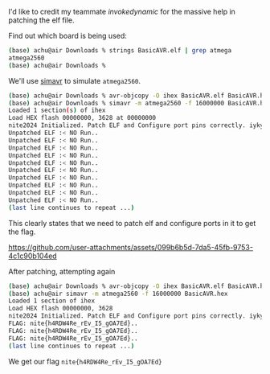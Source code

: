 I'd like to credit my teammate _invokedynamic_ for the massive help in patching the elf file.

Find out which board is being used:
```bash
(base) achu@air Downloads % strings BasicAVR.elf | grep atmega
atmega2560
(base) achu@air Downloads % 
```
We'll use [simavr](https://github.com/buserror/simavr) to simulate `atmega2560`.
```bash
(base) achu@air Downloads % avr-objcopy -O ihex BasicAVR.elf BasicAVR.hex
(base) achu@air Downloads % simavr -m atmega2560 -f 16000000 BasicAVR.hex
Loaded 1 section(s) of ihex
Load HEX flash 00000000, 3628 at 00000000
nite2024 Initialized. Patch ELF and Configure port pins correctly. iykyk :))..
Unpatched ELF :< NO Run..
Unpatched ELF :< NO Run..
Unpatched ELF :< NO Run..
Unpatched ELF :< NO Run..
Unpatched ELF :< NO Run..
Unpatched ELF :< NO Run..
Unpatched ELF :< NO Run..
Unpatched ELF :< NO Run..
Unpatched ELF :< NO Run..
Unpatched ELF :< NO Run..
(last line continues to repeat ...)
```
This clearly states that we need to patch elf and configure ports in it to get the flag.

https://github.com/user-attachments/assets/099b6b5d-7da5-45fb-9753-4c1c90b104ed

After patching, attempting again
```bash
(base) achu@air Downloads % avr-objcopy -O ihex BasicAVR.elf BasicAVR.hex 
(base) achu@air simavr -m atmega2560 -f 16000000 BasicAVR.hex
Loaded 1 section of ihex
Load HEX flash 00000000, 3628
nite2024 Initialized. Patch ELF and Configure port pins correctly. iykyk :))
FLAG: nite{h4RDW4Re_rEv_I5_gOA7Ed}..
FLAG: nite{h4RDW4Re_rEv_I5_gOA7Ed}..
FLAG: nite{h4RDW4Re_rEv_I5_gOA7Ed}..
(last line continues to repeat ...)
```
We get our flag `nite{h4RDW4Re_rEv_I5_gOA7Ed}`
